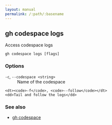 ```yaml
---
layout: manual
permalink: /:path/:basename
---
```


## gh codespace logs

Access codespace logs

```
gh codespace logs [flags]
```

### Options


<dl class="flags">
	<dt><code>-c</code>, <code>--codespace &lt;string&gt;</code></dt>
	<dd>Name of the codespace</dd>

	<dt><code>-f</code>, <code>--follow</code></dt>
	<dd>Tail and follow the logs</dd>
</dl>


### See also

* [gh codespace](./gh_codespace)
